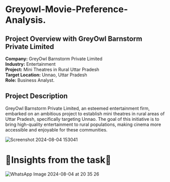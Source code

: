 # Greyowl-Movie-Preference-Analysis.

## Project Overview with GreyOwl Barnstorm Private Limited

**Company:** GreyOwl Barnstorm Private Limited  
**Industry:** Entertainment  
**Project:** Mini Theatres in Rural Uttar Pradesh  
**Target Location:** Unnao, Uttar Pradesh  
**Role:** Business Analyst.

## Project Description

GreyOwl Barnstorm Private Limited, an esteemed entertainment firm, embarked on an ambitious project to establish mini theatres in rural areas of Uttar Pradesh, specifically targeting Unnao. The goal of this initiative is to bring high-quality entertainment to rural populations, making cinema more accessible and enjoyable for these communities.

![Screenshot 2024-08-04 153041](https://github.com/user-attachments/assets/a80df8df-33a5-45b8-9d83-84605827c556)

# 🚀Insights from the task🚀 

![WhatsApp Image 2024-08-04 at 20 35 26](https://github.com/user-attachments/assets/5c166732-df88-4e57-8797-4d1fb2a43d2f)
